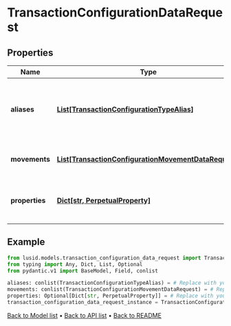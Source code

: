 # TransactionConfigurationDataRequest

## Properties
Name | Type | Description | Notes
------------ | ------------- | ------------- | -------------
**aliases** | [**List[TransactionConfigurationTypeAlias]**](TransactionConfigurationTypeAlias.md) | List of transaction codes that map to this specific transaction model | 
**movements** | [**List[TransactionConfigurationMovementDataRequest]**](TransactionConfigurationMovementDataRequest.md) | Movement data for the transaction code | 
**properties** | [**Dict[str, PerpetualProperty]**](PerpetualProperty.md) | Properties attached to the underlying holding. | [optional] 
## Example

```python
from lusid.models.transaction_configuration_data_request import TransactionConfigurationDataRequest
from typing import Any, Dict, List, Optional
from pydantic.v1 import BaseModel, Field, conlist

aliases: conlist(TransactionConfigurationTypeAlias) = # Replace with your value
movements: conlist(TransactionConfigurationMovementDataRequest) = # Replace with your value
properties: Optional[Dict[str, PerpetualProperty]] = # Replace with your value
transaction_configuration_data_request_instance = TransactionConfigurationDataRequest(aliases=aliases, movements=movements, properties=properties)

```

[Back to Model list](../README.md#documentation-for-models) &#8226; [Back to API list](../README.md#documentation-for-api-endpoints) &#8226; [Back to README](../README.md)

